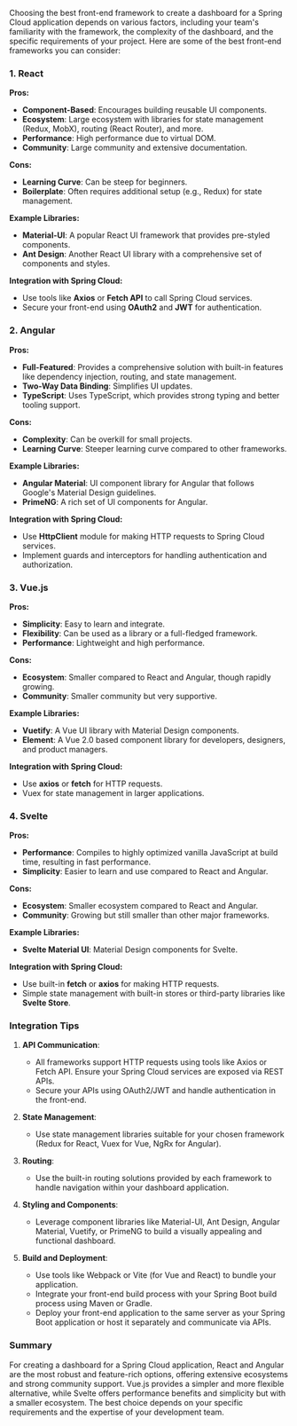 Choosing the best front-end framework to create a dashboard for a Spring Cloud application depends on various factors, including your team's familiarity with the framework, the complexity of the dashboard, and the specific requirements of your project. Here are some of the best front-end frameworks you can consider:

### 1. React
**Pros:**
- **Component-Based**: Encourages building reusable UI components.
- **Ecosystem**: Large ecosystem with libraries for state management (Redux, MobX), routing (React Router), and more.
- **Performance**: High performance due to virtual DOM.
- **Community**: Large community and extensive documentation.

**Cons:**
- **Learning Curve**: Can be steep for beginners.
- **Boilerplate**: Often requires additional setup (e.g., Redux) for state management.

**Example Libraries:**
- **Material-UI**: A popular React UI framework that provides pre-styled components.
- **Ant Design**: Another React UI library with a comprehensive set of components and styles.

**Integration with Spring Cloud:**
- Use tools like **Axios** or **Fetch API** to call Spring Cloud services.
- Secure your front-end using **OAuth2** and **JWT** for authentication.

### 2. Angular
**Pros:**
- **Full-Featured**: Provides a comprehensive solution with built-in features like dependency injection, routing, and state management.
- **Two-Way Data Binding**: Simplifies UI updates.
- **TypeScript**: Uses TypeScript, which provides strong typing and better tooling support.

**Cons:**
- **Complexity**: Can be overkill for small projects.
- **Learning Curve**: Steeper learning curve compared to other frameworks.

**Example Libraries:**
- **Angular Material**: UI component library for Angular that follows Google's Material Design guidelines.
- **PrimeNG**: A rich set of UI components for Angular.

**Integration with Spring Cloud:**
- Use **HttpClient** module for making HTTP requests to Spring Cloud services.
- Implement guards and interceptors for handling authentication and authorization.

### 3. Vue.js
**Pros:**
- **Simplicity**: Easy to learn and integrate.
- **Flexibility**: Can be used as a library or a full-fledged framework.
- **Performance**: Lightweight and high performance.

**Cons:**
- **Ecosystem**: Smaller compared to React and Angular, though rapidly growing.
- **Community**: Smaller community but very supportive.

**Example Libraries:**
- **Vuetify**: A Vue UI library with Material Design components.
- **Element**: A Vue 2.0 based component library for developers, designers, and product managers.

**Integration with Spring Cloud:**
- Use **axios** or **fetch** for HTTP requests.
- Vuex for state management in larger applications.

### 4. Svelte
**Pros:**
- **Performance**: Compiles to highly optimized vanilla JavaScript at build time, resulting in fast performance.
- **Simplicity**: Easier to learn and use compared to React and Angular.

**Cons:**
- **Ecosystem**: Smaller ecosystem compared to React and Angular.
- **Community**: Growing but still smaller than other major frameworks.

**Example Libraries:**
- **Svelte Material UI**: Material Design components for Svelte.

**Integration with Spring Cloud:**
- Use built-in **fetch** or **axios** for making HTTP requests.
- Simple state management with built-in stores or third-party libraries like **Svelte Store**.

### Integration Tips

1. **API Communication**:
    - All frameworks support HTTP requests using tools like Axios or Fetch API. Ensure your Spring Cloud services are exposed via REST APIs.
    - Secure your APIs using OAuth2/JWT and handle authentication in the front-end.

2. **State Management**:
    - Use state management libraries suitable for your chosen framework (Redux for React, Vuex for Vue, NgRx for Angular).

3. **Routing**:
    - Use the built-in routing solutions provided by each framework to handle navigation within your dashboard application.

4. **Styling and Components**:
    - Leverage component libraries like Material-UI, Ant Design, Angular Material, Vuetify, or PrimeNG to build a visually appealing and functional dashboard.

5. **Build and Deployment**:
    - Use tools like Webpack or Vite (for Vue and React) to bundle your application.
    - Integrate your front-end build process with your Spring Boot build process using Maven or Gradle.
    - Deploy your front-end application to the same server as your Spring Boot application or host it separately and communicate via APIs.

### Summary
For creating a dashboard for a Spring Cloud application, React and Angular are the most robust and feature-rich options, offering extensive ecosystems and strong community support. Vue.js provides a simpler and more flexible alternative, while Svelte offers performance benefits and simplicity but with a smaller ecosystem. The best choice depends on your specific requirements and the expertise of your development team.
